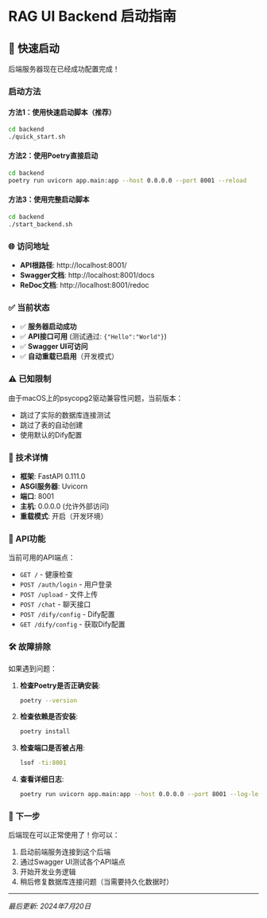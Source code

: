# RAG UI Backend 启动指南

## 🚀 快速启动

后端服务器现在已经成功配置完成！

### 启动方法

#### 方法1：使用快速启动脚本（推荐）
```bash
cd backend
./quick_start.sh
```

#### 方法2：使用Poetry直接启动
```bash
cd backend
poetry run uvicorn app.main:app --host 0.0.0.0 --port 8001 --reload
```

#### 方法3：使用完整启动脚本
```bash
cd backend
./start_backend.sh
```

### 🌐 访问地址

- **API根路径**: http://localhost:8001/
- **Swagger文档**: http://localhost:8001/docs
- **ReDoc文档**: http://localhost:8001/redoc

### ✅ 当前状态

- ✅ **服务器启动成功**
- ✅ **API接口可用** (测试通过: `{"Hello":"World"}`)
- ✅ **Swagger UI可访问**
- ✅ **自动重载已启用**（开发模式）

### ⚠️ 已知限制

由于macOS上的psycopg2驱动兼容性问题，当前版本：
- 跳过了实际的数据库连接测试
- 跳过了表的自动创建
- 使用默认的Dify配置

### 🔧 技术详情

- **框架**: FastAPI 0.111.0
- **ASGI服务器**: Uvicorn
- **端口**: 8001
- **主机**: 0.0.0.0 (允许外部访问)
- **重载模式**: 开启（开发环境）

### 📝 API功能

当前可用的API端点：
- `GET /` - 健康检查
- `POST /auth/login` - 用户登录
- `POST /upload` - 文件上传
- `POST /chat` - 聊天接口
- `POST /dify/config` - Dify配置
- `GET /dify/config` - 获取Dify配置

### 🛠️ 故障排除

如果遇到问题：

1. **检查Poetry是否正确安装**:
   ```bash
   poetry --version
   ```

2. **检查依赖是否安装**:
   ```bash
   poetry install
   ```

3. **检查端口是否被占用**:
   ```bash
   lsof -ti:8001
   ```

4. **查看详细日志**:
   ```bash
   poetry run uvicorn app.main:app --host 0.0.0.0 --port 8001 --log-level debug
   ```

### 🎯 下一步

后端现在可以正常使用了！你可以：
1. 启动前端服务连接到这个后端
2. 通过Swagger UI测试各个API端点
3. 开始开发业务逻辑
4. 稍后修复数据库连接问题（当需要持久化数据时）

---
*最后更新: 2024年7月20日*
